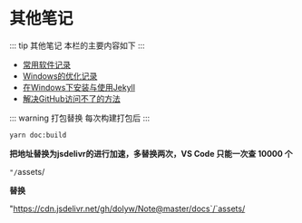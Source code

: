 # 其他笔记

::: tip 其他笔记
本栏的主要内容如下
:::

* [常用软件记录](00-Tool-Note.html)
* [Windows的优化记录](00-Windows-Optimize.html)
* [在Windows下安装与使用Jekyll](01-Jekyll.html)
* [解决GitHub访问不了的方法](02-Github-Failure.html)

::: warning 打包替换
每次构建打包后
:::

```bash
yarn doc:build
```

**把地址替换为jsdelivr的进行加速，多替换两次，VS Code 只能一次查 10000 个**

`"/`assets/

**替换**

"https://cdn.jsdelivr.net/gh/dolyw/Note@master/docs`/`assets/